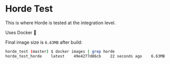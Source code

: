 # Horde Test

This is where Horde is tested at the integration level.

Uses Docker :tada:

Final image size is `6.63MB` after build:

```bash
horde_test (master) $ docker images | grep horde
horde_test_horde    latest    49e4277d86cb    22 seconds ago    6.63MB
```
